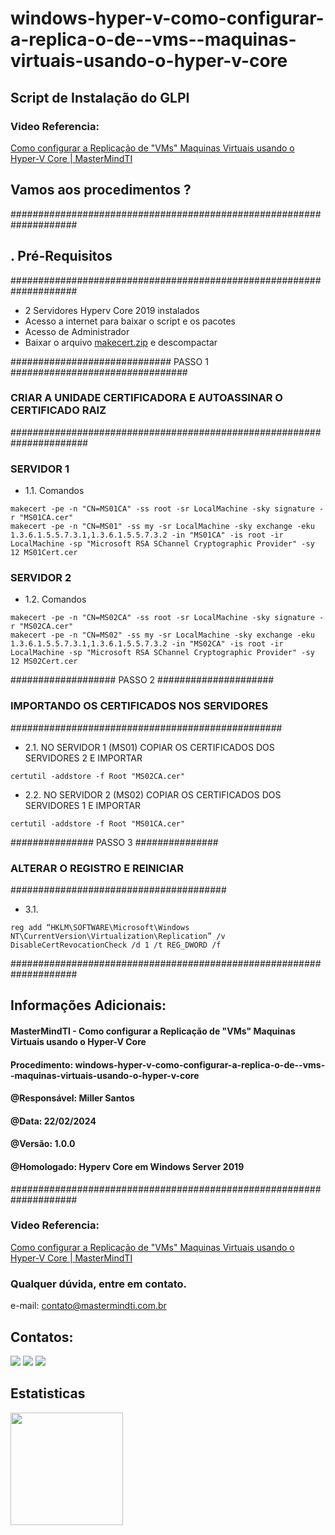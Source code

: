 # windows-hyper-v-como-configurar-a-replica-o-de--vms--maquinas-virtuais-usando-o-hyper-v-core
## Script de Instalação do GLPI

### Video Referencia:

[Como configurar a Replicação de "VMs" Maquinas Virtuais usando o Hyper-V Core  | MasterMindTI](https://youtu.be/_OjuhFMcXfA)

## Vamos aos procedimentos ?
            
####################################################################
## . Pré-Requisitos
####################################################################
- 2 Servidores Hyperv Core 2019 instalados
- Acesso a internet para baixar o script e os pacotes
- Acesso de Administrador
- Baixar o arquivo [makecert.zip](https://github.com/MasterMindTI/windows-hyper-v-como-configurar-a-replica-o-de--vms--maquinas-virtuais-usando-o-hyper-v-core/blob/main/makecert.zip) e descompactar

############################# PASSO 1 ################################
### CRIAR A UNIDADE CERTIFICADORA E AUTOASSINAR O CERTIFICADO RAIZ ###
######################################################################

### SERVIDOR 1
- 1.1. Comandos
```
makecert -pe -n "CN=MS01CA" -ss root -sr LocalMachine -sky signature -r "MS01CA.cer"
makecert -pe -n "CN=MS01" -ss my -sr LocalMachine -sky exchange -eku 1.3.6.1.5.5.7.3.1,1.3.6.1.5.5.7.3.2 -in "MS01CA" -is root -ir LocalMachine -sp "Microsoft RSA SChannel Cryptographic Provider" -sy 12 MS01Cert.cer
```

### SERVIDOR 2
- 1.2. Comandos

```
makecert -pe -n "CN=MS02CA" -ss root -sr LocalMachine -sky signature -r "MS02CA.cer"
makecert -pe -n "CN=MS02" -ss my -sr LocalMachine -sky exchange -eku 1.3.6.1.5.5.7.3.1,1.3.6.1.5.5.7.3.2 -in "MS02CA" -is root -ir LocalMachine -sp "Microsoft RSA SChannel Cryptographic Provider" -sy 12 MS02Cert.cer
```

################### PASSO 2 #####################
### IMPORTANDO OS CERTIFICADOS NOS SERVIDORES ###
#################################################

- 2.1. NO SERVIDOR 1 (MS01) COPIAR OS CERTIFICADOS DOS SERVIDORES 2 E IMPORTAR

```
certutil -addstore -f Root "MS02CA.cer"
```

- 2.2. NO SERVIDOR 2 (MS02) COPIAR OS CERTIFICADOS DOS SERVIDORES 1 E IMPORTAR

```
certutil -addstore -f Root "MS01CA.cer"
```

############### PASSO 3 ###############
### ALTERAR O REGISTRO E REINICIAR ###
#######################################

- 3.1.

```
reg add “HKLM\SOFTWARE\Microsoft\Windows NT\CurrentVersion\Virtualization\Replication” /v DisableCertRevocationCheck /d 1 /t REG_DWORD /f
```

####################################################################
## Informações Adicionais:
#### MasterMindTI - Como configurar a Replicação de "VMs" Maquinas Virtuais usando o Hyper-V Core
#### Procedimento: windows-hyper-v-como-configurar-a-replica-o-de--vms--maquinas-virtuais-usando-o-hyper-v-core
#### @Responsável: Miller Santos
#### @Data: 22/02/2024
#### @Versão: 1.0.0
#### @Homologado: Hyperv Core em Windows Server 2019
####################################################################

### Video Referencia:

[Como configurar a Replicação de "VMs" Maquinas Virtuais usando o Hyper-V Core  | MasterMindTI](https://youtu.be/_OjuhFMcXfA)

### Qualquer dúvida, entre em contato.

e-mail: contato@mastermindti.com.br

## Contatos:

<div>
<a href="https://www.youtube.com/@mastermindti" target="_blank"><img src="https://img.shields.io/badge/YouTube-FF0000?style=for-the-badge&logo=youtube&logoColor=white" target="_blank"></a>
<a href = "mailto:contato@mastermindti.com.br"><img src="https://img.shields.io/badge/Gmail-D14836?style=for-the-badge&logo=gmail&logoColor=white" target="_blank"></a>
<a href="https://www.linkedin.com/in/miller-guilherme-santos-42046471/" target="_blank"><img src="https://img.shields.io/badge/-LinkedIn-%230077B5?style=for-the-badge&logo=linkedin&logoColor=white" target="_blank"></a>   
</div>

## Estatisticas

<div>
<a href="https://github.com/MasterMindTI">
<img height="180em" src="https://github-readme-stats.vercel.app/api?username=MasterMindTI&show_icons=true&theme=dracula&include_all_commits=true&count_private=true"/>
</div>

